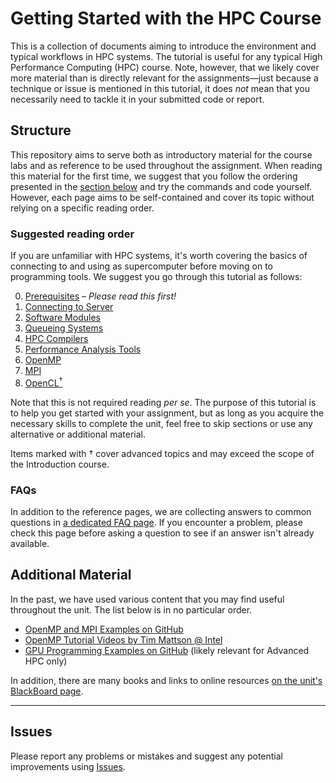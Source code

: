 Getting Started with the HPC Course
===================================


This is a collection of documents aiming to introduce the environment and typical workflows in HPC systems.
The tutorial is useful for any typical High Performance Computing (HPC) course.
Note, however, that we likely cover more material than is directly relevant for the assignments—just because a technique or issue is mentioned in this tutorial, it does _not_ mean that you necessarily need to tackle it in your submitted code or report.

## Structure

This repository aims to serve both as introductory material for the course labs and as reference to be used throughout the assignment.
When reading this material for the first time, we suggest that you follow the ordering presented in the [section below](#suggested-reading-order) and try the commands and code yourself.
However, each page aims to be self-contained and cover its topic without relying on a specific reading order.

### Suggested reading order

If you are unfamiliar with HPC systems, it's worth covering the basics of connecting to and using as supercomputer before moving on to programming tools.
We suggest you go through this tutorial as follows:

0. [Prerequisites](0_Prerequisites.md) – _Please read this first!_
1. [Connecting to Server](1_Connecting_to_Server.md)
2. [Software Modules](2_Modules.md)
3. [Queueing Systems](3_Queueing_Systems.md)
4. [HPC Compilers](4_Compilers.md)
5. [Performance Analysis Tools](5_Performance_Analysis_Tools.md)
6. [OpenMP](7_OpenMP.md)
7. [MPI](6_MPI.md)
8. [OpenCL<sup>†</sup>](8_OpenCL.md)

<!-- TODO: If we switch to BCp4, add SLURM instructions and update modules names -->

Note that this is not required reading _per se_.
The purpose of this tutorial is to help you get started with your assignment, but as long as you acquire the necessary skills to complete the unit, feel free to skip sections or use any alternative or additional material.

Items marked with † cover advanced topics and may exceed the scope of the Introduction course.

### FAQs

In addition to the reference pages, we are collecting answers to common questions in [a dedicated FAQ page](FAQ.md).
If you encounter a problem, please check this page before asking a question to see if an answer isn't already available.

## Additional Material

In the past, we have used various content that you may find useful throughout the unit. The list below is in no particular order.

<!-- - [Using BlueCrystal labsheet on BlackBoard](https://www.ole.bris.ac.uk/bbcswebdav/pid-3307009-dt-content-rid-9643695_2/courses/COMS30005_2018/Open%20Access%20for%20CS/labs/intro-handout.pdf) -->
- [OpenMP and MPI Examples on GitHub](https://github.com/UoB-HPC/hpc-course-examples)
- [OpenMP Tutorial Videos by Tim Mattson @ Intel](https://www.youtube.com/watch?v=nE-xN4Bf8XI&list=PLLX-Q6B8xqZ8n8bwjGdzBJ25X2utwnoEG)
- [GPU Programming Examples on GitHub](https://github.com/UoB-HPC/advanced-hpc-examples) (likely relevant for Advanced HPC only)

In addition, there are many books and links to online resources [on the unit's BlackBoard page](https://www.ole.bris.ac.uk/webapps/blackboard/content/listContentEditable.jsp?content_id=_4566993_1&course_id=_240828_1&mode=reset).

----

## Issues

Please report any problems or mistakes and suggest any potential improvements using [Issues](https://github.com/UoB-HPC/hpc-course-getting-started/issues).
